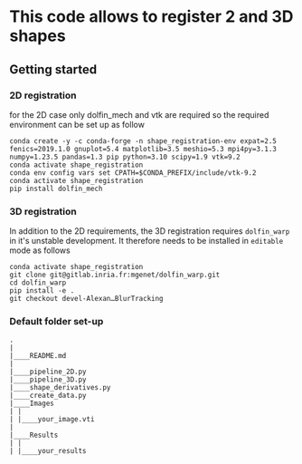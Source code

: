# This code allows to register 2 and 3D shapes

## Getting started

### 2D registration
for the 2D case only dolfin_mech and vtk are required so the required environment can be set up as follow

```
conda create -y -c conda-forge -n shape_registration-env expat=2.5 fenics=2019.1.0 gnuplot=5.4 matplotlib=3.5 meshio=5.3 mpi4py=3.1.3 numpy=1.23.5 pandas=1.3 pip python=3.10 scipy=1.9 vtk=9.2
conda activate shape_registration
conda env config vars set CPATH=$CONDA_PREFIX/include/vtk-9.2
conda activate shape_registration
pip install dolfin_mech
```

### 3D registration

In addition to the 2D requirements, the 3D registration requires ```dolfin_warp``` in it's unstable development. It therefore needs to be installed in `editable` mode as follows

``````
conda activate shape_registration
git clone git@gitlab.inria.fr:mgenet/dolfin_warp.git
cd dolfin_warp
pip install -e .
git checkout devel-Alexan…BlurTracking
``````

### Default folder set-up


```
.
|
|____README.md
|
|____pipeline_2D.py
|____pipeline_3D.py
|____shape_derivatives.py
|____create_data.py
|____Images
| |
| |____your_image.vti
|
|____Results
| |
| |____your_results
```